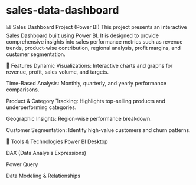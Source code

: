 # sales-data-dashboard
📊 Sales Dashboard Project (Power BI)
This project presents an interactive Sales Dashboard built using Power BI. It is designed to provide comprehensive insights into sales performance metrics such as revenue trends, product-wise contribution, regional analysis, profit margins, and customer segmentation.

🚀 Features
Dynamic Visualizations: Interactive charts and graphs for revenue, profit, sales volume, and targets.

Time-Based Analysis: Monthly, quarterly, and yearly performance comparisons.

Product & Category Tracking: Highlights top-selling products and underperforming categories.

Geographic Insights: Region-wise performance breakdown.

Customer Segmentation: Identify high-value customers and churn patterns.

🔧 Tools & Technologies
Power BI Desktop

DAX (Data Analysis Expressions)

Power Query

Data Modeling & Relationships
